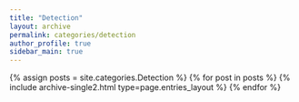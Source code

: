 ```yaml
---
title: "Detection"
layout: archive
permalink: categories/detection
author_profile: true
sidebar_main: true
---
```


{% assign posts = site.categories.Detection %}
{% for post in posts %} {% include archive-single2.html type=page.entries_layout %} {% endfor %}
